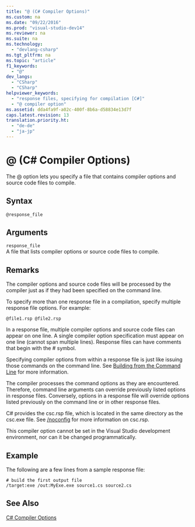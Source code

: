 ```yaml
---
title: "@ (C# Compiler Options)"
ms.custom: na
ms.date: "09/22/2016"
ms.prod: "visual-studio-dev14"
ms.reviewer: na
ms.suite: na
ms.technology: 
  - "devlang-csharp"
ms.tgt_pltfrm: na
ms.topic: "article"
f1_keywords: 
  - "@"
dev_langs: 
  - "CSharp"
  - "CSharp"
helpviewer_keywords: 
  - "response files, specifying for compilation [C#]"
  - "@ compiler option"
ms.assetid: dda4fa9f-a02c-400f-8b6a-d58834e13d7f
caps.latest.revision: 13
translation.priority.ht: 
  - "de-de"
  - "ja-jp"
---
```

# @ (C# Compiler Options)
The @ option lets you specify a file that contains compiler options and source code files to compile.  
  
## Syntax  
  
```  
@response_file  
```  
  
## Arguments  
 `response_file`  
 A file that lists compiler options or source code files to compile.  
  
## Remarks  
 The compiler options and source code files will be processed by the compiler just as if they had been specified on the command line.  
  
 To specify more than one response file in a compilation, specify multiple response file options. For example:  
  
```  
@file1.rsp @file2.rsp  
```  
  
 In a response file, multiple compiler options and source code files can appear on one line. A single compiler option specification must appear on one line (cannot span multiple lines). Response files can have comments that begin with the # symbol.  
  
 Specifying compiler options from within a response file is just like issuing those commands on the command line. See [Building from the Command Line](../vs140/how-to--set-environment-variables-for-the-visual-studio-command-line.md) for more information.  
  
 The compiler processes the command options as they are encountered. Therefore, command line arguments can override previously listed options in response files. Conversely, options in a response file will override options listed previously on the command line or in other response files.  
  
 C# provides the csc.rsp file, which is located in the same directory as the csc.exe file. See [/noconfig](../vs140/-noconfig--csharp-compiler-options-.md) for more information on csc.rsp.  
  
 This compiler option cannot be set in the Visual Studio development environment, nor can it be changed programmatically.  
  
## Example  
 The following are a few lines from a sample response file:  
  
```  
# build the first output file  
/target:exe /out:MyExe.exe source1.cs source2.cs  
```  
  
## See Also  
 [C# Compiler Options](../vs140/csharp-compiler-options.md)